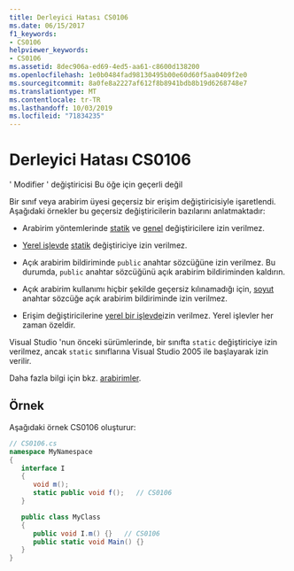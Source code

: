 ```yaml
---
title: Derleyici Hatası CS0106
ms.date: 06/15/2017
f1_keywords:
- CS0106
helpviewer_keywords:
- CS0106
ms.assetid: 8dec906a-ed69-4ed5-aa61-c8600d138200
ms.openlocfilehash: 1e0b0484fad98130495b00e60d60f5aa0409f2e0
ms.sourcegitcommit: 8a0fe8a2227af612f8b8941bdb8b19d6268748e7
ms.translationtype: MT
ms.contentlocale: tr-TR
ms.lasthandoff: 10/03/2019
ms.locfileid: "71834235"
---
```

# <a name="compiler-error-cs0106"></a>Derleyici Hatası CS0106

' Modifier ' değiştiricisi Bu öğe için geçerli değil

 Bir sınıf veya arabirim üyesi geçersiz bir erişim değiştiricisiyle işaretlendi. Aşağıdaki örnekler bu geçersiz değiştiricilerin bazılarını anlatmaktadır:

- Arabirim yöntemlerinde [statik](../keywords/static.md) ve [genel](../keywords/public.md) değiştiricilere izin verilmez.

- [Yerel işlevde](../../programming-guide/classes-and-structs/local-functions.md) [statik](../keywords/static.md) değiştiriciye izin verilmez.

- Açık arabirim bildiriminde `public` anahtar sözcüğüne izin verilmez. Bu durumda, `public` anahtar sözcüğünü açık arabirim bildiriminden kaldırın.

- Açık arabirim kullanımı hiçbir şekilde geçersiz kılınamadığı için, [soyut](../keywords/abstract.md) anahtar sözcüğe açık arabirim bildiriminde izin verilmez.

- Erişim değiştiricilerine [yerel bir işlevde](../../programming-guide/classes-and-structs/local-functions.md)izin verilmez. Yerel işlevler her zaman özeldir.

 Visual Studio 'nun önceki sürümlerinde, bir sınıfta `static` değiştiriciye izin verilmez, ancak `static` sınıflarına Visual Studio 2005 ile başlayarak izin verilir.

 Daha fazla bilgi için bkz. [arabirimler](../../programming-guide/interfaces/index.md).

## <a name="example"></a>Örnek

 Aşağıdaki örnek CS0106 oluşturur:

```csharp
// CS0106.cs
namespace MyNamespace
{
   interface I
   {
      void m();
      static public void f();   // CS0106
   }

   public class MyClass
   {
      public void I.m() {}   // CS0106
      public static void Main() {}
   }
}
```
